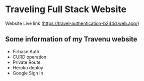 # Traveling Full Stack  Website 

Website Live link (https://travel-authentication-b244d.web.app/)

## Some information of my Travenu website

* Firbase Auth
* CURD operation
* Private Route 
* Heroku deploy
* Google Sign In

